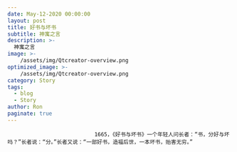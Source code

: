 ```yaml
---
date: May-12-2020 00:00:00
layout: post
title: 好书与坏书
subtitle: 神寓之言
description: >-
  神寓之言
image: >-
    /assets/img/Qtcreator-overview.png
optimized_image: >-
    /assets/img/Qtcreator-overview.png
category: Story
tags:
  - blog
  - Story
author: Ron
paginate: true
---
```


							　　1665，《好书与坏书》一个年轻人问长者：“书，分好与坏吗？”长者说：“分。”长者又说：“一部好书，造福后世，一本坏书，贻害无穷。”
							
							
						